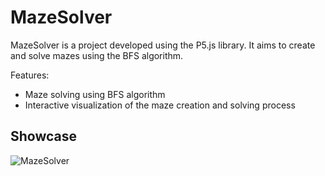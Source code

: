 # MazeSolver

MazeSolver is a project developed using the P5.js library. It aims to create and solve mazes using the BFS algorithm.

Features:

- Maze solving using BFS algorithm
- Interactive visualization of the maze creation and solving process

## Showcase

![MazeSolver](./showcase.gif)
